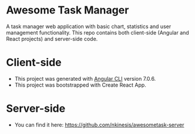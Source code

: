 # Awesome Task Manager
A task manager web application with basic chart, statistics and user management functionality. This repo contains both client-side (Angular and React projects) and server-side code.

# Client-side
* This project was generated with [Angular CLI](https://github.com/angular/angular-cli) version 7.0.6.
* This project was bootstrapped with Create React App.

# Server-side
* You can find it here: https://github.com/nkinesis/awesometask-server

